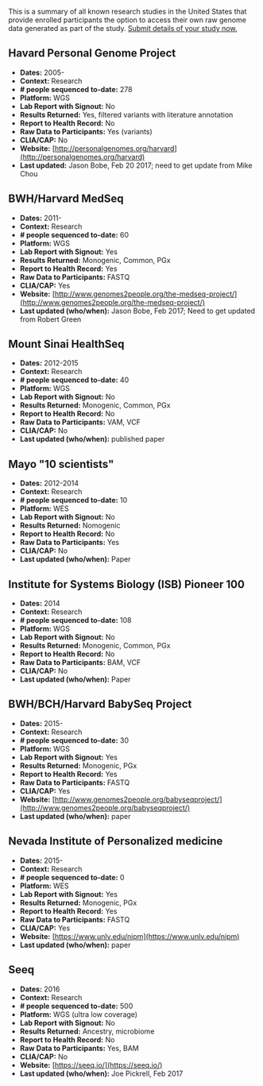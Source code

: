 
This is a summary of all known research studies in the United States that provide enrolled participants the option to access their own raw genome data generated as part of the study. [Submit details of your study now.](https://goo.gl/forms/BPcBSdhTt3kW77aC2)


## Havard Personal Genome Project
- **Dates:** 2005-
- **Context:** Research
- **# people sequenced to-date:** 278
- **Platform:** WGS
- **Lab Report with Signout:** No
- **Results Returned:** Yes, filtered variants with literature annotation
- **Report to Health Record:** No
- **Raw Data to Participants:** Yes (variants)
- **CLIA/CAP:** No
- **Website:** [http://personalgenomes.org/harvard](http://personalgenomes.org/harvard)
- **Last updated:** Jason Bobe, Feb 20 2017; need to get update from Mike Chou


## BWH/Harvard MedSeq
- **Dates:** 2011-
- **Context:** Research
- **# people sequenced to-date:** 60 
- **Platform:** WGS
- **Lab Report with Signout:** Yes 
- **Results Returned:** Monogenic, Common, PGx
- **Report to Health Record:** Yes
- **Raw Data to Participants:** FASTQ
- **CLIA/CAP:** Yes
- **Website:** [http://www.genomes2people.org/the-medseq-project/](http://www.genomes2people.org/the-medseq-project/)
- **Last updated (who/when):** Jason Bobe, Feb 2017; Need to get updated from Robert Green


## Mount Sinai HealthSeq
- **Dates:** 2012-2015
- **Context:** Research
- **# people sequenced to-date:** 40 
- **Platform:** WGS
- **Lab Report with Signout:** No 
- **Results Returned:** Monogenic, Common, PGx
- **Report to Health Record:** No
- **Raw Data to Participants:** VAM, VCF
- **CLIA/CAP:** No
- **Last updated (who/when):** published paper

## Mayo "10 scientists"
- **Dates:** 2012-2014
- **Context:** Research
- **# people sequenced to-date:** 10 
- **Platform:** WES
- **Lab Report with Signout:** No
- **Results Returned:** Nomogenic
- **Report to Health Record:** No
- **Raw Data to Participants:** Yes
- **CLIA/CAP:** No
- **Last updated (who/when):** Paper

## Institute for Systems Biology (ISB) Pioneer 100
- **Dates:** 2014
- **Context:** Research
- **# people sequenced to-date:** 108 
- **Platform:** WGS
- **Lab Report with Signout:** No 
- **Results Returned:** Monogenic, Common, PGx
- **Report to Health Record:** No
- **Raw Data to Participants:** BAM, VCF
- **CLIA/CAP:** No
- **Last updated (who/when):** Paper

## BWH/BCH/Harvard BabySeq Project
- **Dates:** 2015-
- **Context:** Research
- **# people sequenced to-date:** 30 
- **Platform:** WGS
- **Lab Report with Signout:** Yes 
- **Results Returned:** Monogenic, PGx
- **Report to Health Record:** Yes
- **Raw Data to Participants:** FASTQ
- **CLIA/CAP:** Yes
- **Website:** [http://www.genomes2people.org/babyseqproject/](http://www.genomes2people.org/babyseqproject/)
- **Last updated (who/when):** paper

## Nevada Institute of Personalized medicine
- **Dates:** 2015-
- **Context:** Research
- **# people sequenced to-date:** 0 
- **Platform:** WES
- **Lab Report with Signout:** Yes 
- **Results Returned:** Monogenic, PGx
- **Report to Health Record:** Yes
- **Raw Data to Participants:** FASTQ
- **CLIA/CAP:** Yes
- **Website:** [https://www.unlv.edu/nipm](https://www.unlv.edu/nipm)
- **Last updated (who/when):** paper

## Seeq
- **Dates:** 2016
- **Context:** Research
- **# people sequenced to-date:** 500 
- **Platform:** WGS (ultra low coverage)
- **Lab Report with Signout:** No
- **Results Returned:** Ancestry, microbiome
- **Report to Health Record:** No
- **Raw Data to Participants:** Yes, BAM
- **CLIA/CAP:** No
- **Website:** [https://seeq.io/](https://seeq.io/)
- **Last updated (who/when):** Joe Pickrell, Feb 2017




